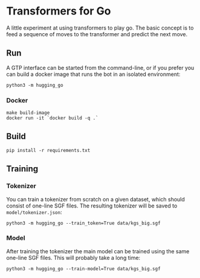 # Transformers for Go

A little experiment at using transformers to play go. The basic concept is to feed a sequence of moves to the transformer and predict the next move.

## Run

A GTP interface can be started from the command-line, or if you prefer you can build a docker image that runs the bot in an isolated environment:

```
python3 -m hugging_go
```

### Docker

```
make build-image
docker run -it `docker build -q .`
```

## Build

```
pip install -r requirements.txt
```

## Training

### Tokenizer

You can train a tokenizer from scratch on a given dataset, which should consist of one-line SGF files. The resulting tokenizer will be saved to `model/tokenizer.json`:

```
python3 -m hugging_go --train_token=True data/kgs_big.sgf
```

### Model

After training the tokenizer the main model can be trained using the same one-line SGF files. This will probably take a long time:

```
python3 -m hugging_go --train-model=True data/kgs_big.sgf
```

